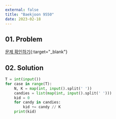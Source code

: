 ```yaml
---
external: false
title: "Baekjoon 9550"
date: 2023-02-18
---
```


## 01. Problem

[문제 확인하기](https://www.acmicpc.net/problem/9550){:target="_blank"}

## 02. Solution

```Python
T = int(input())
for case in range(T):
    N, K = map(int, input().split(' '))
    candies = list(map(int, input().split(' ')))
    kid = 0
    for candy in candies:
        kid += candy // K
    print(kid)
```

